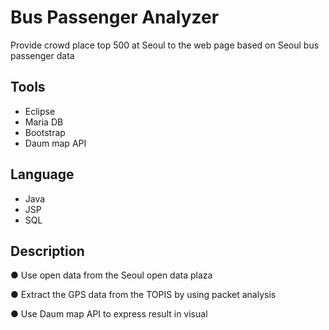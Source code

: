 # Bus Passenger Analyzer

Provide crowd place top 500 at Seoul to the web page based on Seoul bus passenger data 

## Tools

- Eclipse
- Maria DB
- Bootstrap
- Daum map API

## Language

- Java
- JSP
- SQL


## Description

●	Use open data from the Seoul open data plaza

●	Extract the GPS data from the TOPIS by using packet analysis 

● Use Daum map API to express result in visual







